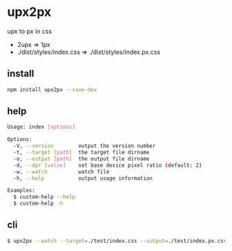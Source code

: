 # upx2px

upx to px in css

-   2upx => 1px
-   ./dist/styles/index.css => ./dist/styles/index.px.css

## install

```bash
npm install upx2px --save-dev
```

## help

```bash
Usage: index [options]

Options:
  -V, --version        output the version number
  -t, --target [path]  the target file dirname
  -o, --output [path]  the output file dirname
  -d, --dpr [value]    set base device pixel ratio (default: 2)
  -w, --watch          watch file
  -h, --help           output usage information

Examples:
  $ custom-help --help
  $ custom-help -h
```

## cli

```bash
$ upx2px --watch --target=./test/index.css --output=./test/index.px.css
```
